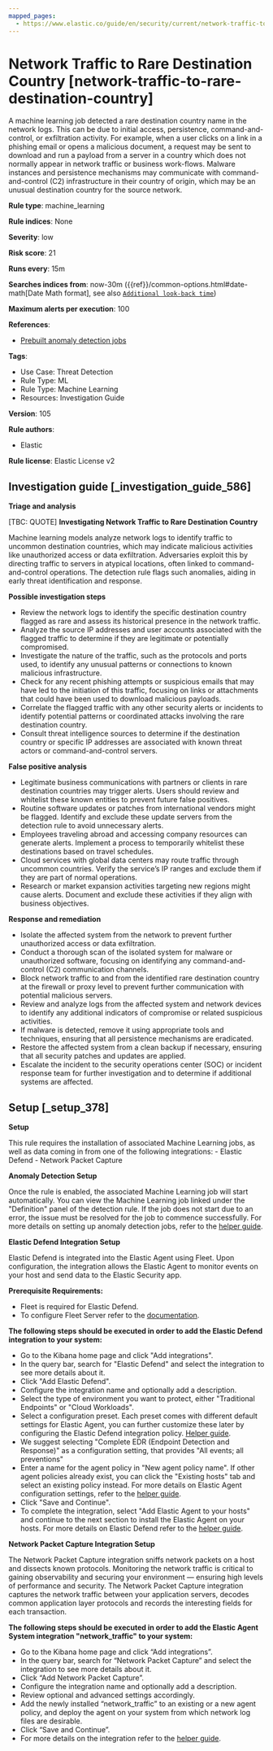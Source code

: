```yaml
---
mapped_pages:
  - https://www.elastic.co/guide/en/security/current/network-traffic-to-rare-destination-country.html
---
```


# Network Traffic to Rare Destination Country [network-traffic-to-rare-destination-country]

A machine learning job detected a rare destination country name in the network logs. This can be due to initial access, persistence, command-and-control, or exfiltration activity. For example, when a user clicks on a link in a phishing email or opens a malicious document, a request may be sent to download and run a payload from a server in a country which does not normally appear in network traffic or business work-flows. Malware instances and persistence mechanisms may communicate with command-and-control (C2) infrastructure in their country of origin, which may be an unusual destination country for the source network.

**Rule type**: machine_learning

**Rule indices**: None

**Severity**: low

**Risk score**: 21

**Runs every**: 15m

**Searches indices from**: now-30m ({{ref}}/common-options.html#date-math[Date Math format], see also [`Additional look-back time`](docs-content://solutions/security/detect-and-alert/create-detection-rule.md#rule-schedule))

**Maximum alerts per execution**: 100

**References**:

* [Prebuilt anomaly detection jobs](docs-content://reference/security/prebuilt-anomaly-detection-jobs.md)

**Tags**:

* Use Case: Threat Detection
* Rule Type: ML
* Rule Type: Machine Learning
* Resources: Investigation Guide

**Version**: 105

**Rule authors**:

* Elastic

**Rule license**: Elastic License v2

## Investigation guide [_investigation_guide_586]

**Triage and analysis**

[TBC: QUOTE]
**Investigating Network Traffic to Rare Destination Country**

Machine learning models analyze network logs to identify traffic to uncommon destination countries, which may indicate malicious activities like unauthorized access or data exfiltration. Adversaries exploit this by directing traffic to servers in atypical locations, often linked to command-and-control operations. The detection rule flags such anomalies, aiding in early threat identification and response.

**Possible investigation steps**

* Review the network logs to identify the specific destination country flagged as rare and assess its historical presence in the network traffic.
* Analyze the source IP addresses and user accounts associated with the flagged traffic to determine if they are legitimate or potentially compromised.
* Investigate the nature of the traffic, such as the protocols and ports used, to identify any unusual patterns or connections to known malicious infrastructure.
* Check for any recent phishing attempts or suspicious emails that may have led to the initiation of this traffic, focusing on links or attachments that could have been used to download malicious payloads.
* Correlate the flagged traffic with any other security alerts or incidents to identify potential patterns or coordinated attacks involving the rare destination country.
* Consult threat intelligence sources to determine if the destination country or specific IP addresses are associated with known threat actors or command-and-control servers.

**False positive analysis**

* Legitimate business communications with partners or clients in rare destination countries may trigger alerts. Users should review and whitelist these known entities to prevent future false positives.
* Routine software updates or patches from international vendors might be flagged. Identify and exclude these update servers from the detection rule to avoid unnecessary alerts.
* Employees traveling abroad and accessing company resources can generate alerts. Implement a process to temporarily whitelist these destinations based on travel schedules.
* Cloud services with global data centers may route traffic through uncommon countries. Verify the service’s IP ranges and exclude them if they are part of normal operations.
* Research or market expansion activities targeting new regions might cause alerts. Document and exclude these activities if they align with business objectives.

**Response and remediation**

* Isolate the affected system from the network to prevent further unauthorized access or data exfiltration.
* Conduct a thorough scan of the isolated system for malware or unauthorized software, focusing on identifying any command-and-control (C2) communication channels.
* Block network traffic to and from the identified rare destination country at the firewall or proxy level to prevent further communication with potential malicious servers.
* Review and analyze logs from the affected system and network devices to identify any additional indicators of compromise or related suspicious activities.
* If malware is detected, remove it using appropriate tools and techniques, ensuring that all persistence mechanisms are eradicated.
* Restore the affected system from a clean backup if necessary, ensuring that all security patches and updates are applied.
* Escalate the incident to the security operations center (SOC) or incident response team for further investigation and to determine if additional systems are affected.


## Setup [_setup_378]

**Setup**

This rule requires the installation of associated Machine Learning jobs, as well as data coming in from one of the following integrations: - Elastic Defend - Network Packet Capture

**Anomaly Detection Setup**

Once the rule is enabled, the associated Machine Learning job will start automatically. You can view the Machine Learning job linked under the "Definition" panel of the detection rule. If the job does not start due to an error, the issue must be resolved for the job to commence successfully. For more details on setting up anomaly detection jobs, refer to the [helper guide](docs-content://explore-analyze/machine-learning/anomaly-detection.md).

**Elastic Defend Integration Setup**

Elastic Defend is integrated into the Elastic Agent using Fleet. Upon configuration, the integration allows the Elastic Agent to monitor events on your host and send data to the Elastic Security app.

**Prerequisite Requirements:**

* Fleet is required for Elastic Defend.
* To configure Fleet Server refer to the [documentation](docs-content://reference/ingestion-tools/fleet/fleet-server.md).

**The following steps should be executed in order to add the Elastic Defend integration to your system:**

* Go to the Kibana home page and click "Add integrations".
* In the query bar, search for "Elastic Defend" and select the integration to see more details about it.
* Click "Add Elastic Defend".
* Configure the integration name and optionally add a description.
* Select the type of environment you want to protect, either "Traditional Endpoints" or "Cloud Workloads".
* Select a configuration preset. Each preset comes with different default settings for Elastic Agent, you can further customize these later by configuring the Elastic Defend integration policy. [Helper guide](docs-content://solutions/security/configure-elastic-defend/configure-an-integration-policy-for-elastic-defend.md).
* We suggest selecting "Complete EDR (Endpoint Detection and Response)" as a configuration setting, that provides "All events; all preventions"
* Enter a name for the agent policy in "New agent policy name". If other agent policies already exist, you can click the "Existing hosts" tab and select an existing policy instead. For more details on Elastic Agent configuration settings, refer to the [helper guide](docs-content://reference/ingestion-tools/fleet/agent-policy.md).
* Click "Save and Continue".
* To complete the integration, select "Add Elastic Agent to your hosts" and continue to the next section to install the Elastic Agent on your hosts. For more details on Elastic Defend refer to the [helper guide](docs-content://solutions/security/configure-elastic-defend/install-elastic-defend.md).

**Network Packet Capture Integration Setup**

The Network Packet Capture integration sniffs network packets on a host and dissects known protocols. Monitoring the network traffic is critical to gaining observability and securing your environment — ensuring high levels of performance and security. The Network Packet Capture integration captures the network traffic between your application servers, decodes common application layer protocols and records the interesting fields for each transaction.

**The following steps should be executed in order to add the Elastic Agent System integration "network_traffic" to your system:**

* Go to the Kibana home page and click “Add integrations”.
* In the query bar, search for “Network Packet Capture” and select the integration to see more details about it.
* Click “Add Network Packet Capture”.
* Configure the integration name and optionally add a description.
* Review optional and advanced settings accordingly.
* Add the newly installed “network_traffic” to an existing or a new agent policy, and deploy the agent on your system from which network log files are desirable.
* Click “Save and Continue”.
* For more details on the integration refer to the [helper guide](https://docs.elastic.co/integrations/network_traffic).


